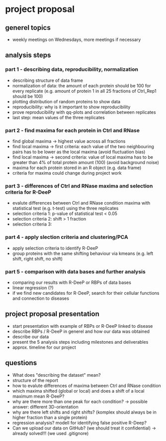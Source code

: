 # project proposal


## generel topics
- weekly meetings on Wednesdays, more meetings if necessary


## analysis steps
### part 1 - describing data, reproducibility, normalization
- describing structure of data frame
- normalization of data: the amount of each protein should be 100 for every replicate (e.g. amount of protein 1 in all 25 fractions of Ctrl_Rep1 should be 100)
- plotting distribution of random proteins to show data
- reproducibility: why is it important to show reproducibility
- prove reproducibility with qq-plots and correlation between replicates
- last step: mean values of the three replicates 
### part 2 - find maxima for each protein in Ctrl and RNase
- find global maxima -> highest value across all fractions
- find local maxima -> first criteria: each value of the two neighbouring pairs has to be lower as the local maxima (avoid fluctuation bias)
- find local maxima -> second criteria: value of local maxima has to be greater than 4% of total protein amount (100) (avoid background noise)
- maxima for each protein stored in an R object (e.g. data frame)
- criteria for maxima could change during project work 
### part 3 - differences of Ctrl and RNase maxima and selection criteria for R-DeeP
- evalute differences between Ctrl and RNase condition maxima with statistical test (e.g. t-test) using the three replicates
- selection criteria 1: p-value of statistical test < 0.05
- selection criteria 2: shift > 1 fraction
- selection criteria 3: 
### part 4 - apply slection criteria and clustering/PCA
- apply selection criteria to identify R-DeeP 
- group proteins with the same shifting behaviour via kmeans (e.g. left shift, right shift, no shift)
### part 5 - comparison with data bases and further analysis
- comparing our results with R-DeeP or RBPs of data bases
- linear regression (?)
- if we find new candidates for R-DeeP, search for their cellular functions and connection to diseases 


## project proposal presentation
- start presentation with example of RBPs or R-DeeP linked to disease
- describe RBPs / R-DeeP in generel and how our data was obtained
- describe our data
- present the 5 analysis steps including milestones and deliverables 
- approx. timeline for our project


## questions
- What does "describing the dataset" mean?
- structure of the report
- how to evalute differences of maxima between Ctrl and RNase condition
- which maxima shifted (global or local) and does a shift of a local maximum mean R-DeeP?
- why are there more than one peak for each condition? -> possible answer: different 3D-orientation
- why are there left shifts and right shifts? (komplex should always be in higher fraction than a single protein)
- regression analysis? modell for identifying false positive R-Deep?
- Can we upload our data on GitHub? (we should treat it confidential) -> already solved!!! (we used .gitignore)